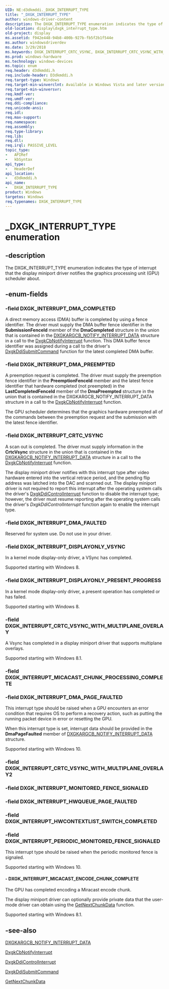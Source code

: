```yaml
---
UID: NE:d3dkmddi._DXGK_INTERRUPT_TYPE
title: "_DXGK_INTERRUPT_TYPE"
author: windows-driver-content
description: The DXGK_INTERRUPT_TYPE enumeration indicates the type of interrupt that the display miniport driver notifies the graphics processing unit (GPU) scheduler about.
old-location: display\dxgk_interrupt_type.htm
old-project: display
ms.assetid: f942e448-94b8-400b-927b-fb5f2b1f544e
ms.author: windowsdriverdev
ms.date: 3/29/2018
ms.keywords: DXGK_INTERRUPT_CRTC_VSYNC, DXGK_INTERRUPT_CRTC_VSYNC_WITH_MULTIPLANE_OVERLAY, DXGK_INTERRUPT_DISPLAYONLY_PRESENT_PROGRESS, DXGK_INTERRUPT_DISPLAYONLY_VSYNC, DXGK_INTERRUPT_DMA_COMPLETED, DXGK_INTERRUPT_DMA_FAULTED, DXGK_INTERRUPT_DMA_PAGE_FAULTED, DXGK_INTERRUPT_DMA_PREEMPTED, DXGK_INTERRUPT_MICACAST_ENCODE_CHUNK_COMPLETE, DXGK_INTERRUPT_PERIODIC_MONITORED_FENCE_SIGNALED, DXGK_INTERRUPT_TYPE, DXGK_INTERRUPT_TYPE enumeration [Display Devices], DmEnums_5ed0a892-5813-43ff-aae9-25b03aa3ea5f.xml, _DXGK_INTERRUPT_TYPE, d3dkmddi/DXGK_INTERRUPT_CRTC_VSYNC, d3dkmddi/DXGK_INTERRUPT_CRTC_VSYNC_WITH_MULTIPLANE_OVERLAY, d3dkmddi/DXGK_INTERRUPT_DISPLAYONLY_PRESENT_PROGRESS, d3dkmddi/DXGK_INTERRUPT_DISPLAYONLY_VSYNC, d3dkmddi/DXGK_INTERRUPT_DMA_COMPLETED, d3dkmddi/DXGK_INTERRUPT_DMA_FAULTED, d3dkmddi/DXGK_INTERRUPT_DMA_PAGE_FAULTED, d3dkmddi/DXGK_INTERRUPT_DMA_PREEMPTED, d3dkmddi/DXGK_INTERRUPT_MICACAST_ENCODE_CHUNK_COMPLETE, d3dkmddi/DXGK_INTERRUPT_PERIODIC_MONITORED_FENCE_SIGNALED, d3dkmddi/DXGK_INTERRUPT_TYPE, display.dxgk_interrupt_type
ms.prod: windows-hardware
ms.technology: windows-devices
ms.topic: enum
req.header: d3dkmddi.h
req.include-header: D3dkmddi.h
req.target-type: Windows
req.target-min-winverclnt: Available in Windows Vista and later versions of the Windows operating systems.
req.target-min-winversvr: 
req.kmdf-ver: 
req.umdf-ver: 
req.ddi-compliance: 
req.unicode-ansi: 
req.idl: 
req.max-support: 
req.namespace: 
req.assembly: 
req.type-library: 
req.lib: 
req.dll: 
req.irql: PASSIVE_LEVEL
topic_type:
-	APIRef
-	kbSyntax
api_type:
-	HeaderDef
api_location:
-	d3dkmddi.h
api_name:
-	DXGK_INTERRUPT_TYPE
product: Windows
targetos: Windows
req.typenames: DXGK_INTERRUPT_TYPE
---
```


# _DXGK_INTERRUPT_TYPE enumeration


## -description


The DXGK_INTERRUPT_TYPE enumeration indicates the type of interrupt that the display miniport driver notifies the graphics processing unit (GPU) scheduler about.


## -enum-fields




### -field DXGK_INTERRUPT_DMA_COMPLETED

A direct memory access (DMA) buffer is completed by using a fence identifier. The driver must supply the DMA buffer fence identifier in the <b>SubmissionFenceId</b> member of the <b>DmaCompleted</b> structure in the union that is contained in the <a href="https://msdn.microsoft.com/library/windows/hardware/ff557538">DXGKARGCB_NOTIFY_INTERRUPT_DATA</a> structure in a call to the <a href="https://msdn.microsoft.com/7968d26d-0195-463d-8954-e7ebef4f9dea">DxgkCbNotifyInterrupt</a> function. This DMA buffer fence identifier was assigned during a call to the driver's <a href="https://msdn.microsoft.com/de1925ab-e444-4cf6-acd9-8fdab26afcec">DxgkDdiSubmitCommand</a> function for the latest completed DMA buffer.


### -field DXGK_INTERRUPT_DMA_PREEMPTED

A preemption request is completed. The driver must supply the preemption fence identifier in the <b>PreemptionFenceId</b> member and the latest fence identifier that hardware completed (not preempted) in the <b>LastCompletedFenceId</b> member of the <b>DmaPreempted</b> structure in the union that is contained in the DXGKARGCB_NOTIFY_INTERRUPT_DATA structure in a call to the <a href="https://msdn.microsoft.com/7968d26d-0195-463d-8954-e7ebef4f9dea">DxgkCbNotifyInterrupt</a> function.

The GPU scheduler determines that the graphics hardware preempted all of the commands between the preemption request and the submission with the latest fence identifier. 


### -field DXGK_INTERRUPT_CRTC_VSYNC

A scan out is completed. The driver must supply information in the <b>CrtcVsync</b> structure in the union that is contained in the <a href="https://msdn.microsoft.com/library/windows/hardware/ff557538">DXGKARGCB_NOTIFY_INTERRUPT_DATA</a> structure in a call to the <a href="https://msdn.microsoft.com/7968d26d-0195-463d-8954-e7ebef4f9dea">DxgkCbNotifyInterrupt</a> function. 

The display miniport driver notifies with this interrupt type after video hardware entered into the vertical retrace period, and the pending flip address was latched into the DAC and scanned out. The display miniport driver is not required to report this interrupt after the operating system calls the driver's <a href="https://msdn.microsoft.com/d6bef242-bafc-4d9e-a729-d62ccdbd2667">DxgkDdiControlInterrupt</a> function to disable the interrupt type; however, the driver must resume reporting after the operating system calls the driver's <i>DxgkDdiControlInterrupt</i> function again to enable the interrupt type. 


### -field DXGK_INTERRUPT_DMA_FAULTED

Reserved for system use. Do not use in your driver.


### -field DXGK_INTERRUPT_DISPLAYONLY_VSYNC

In a kernel mode display-only driver, a VSync has completed.

Supported starting with Windows 8.


### -field DXGK_INTERRUPT_DISPLAYONLY_PRESENT_PROGRESS

In a kernel mode display-only driver, a present operation has completed or has failed.

Supported starting with Windows 8.


### -field DXGK_INTERRUPT_CRTC_VSYNC_WITH_MULTIPLANE_OVERLAY

A Vsync has completed in a display miniport driver that supports multiplane overlays.

Supported starting with Windows 8.1.


### -field DXGK_INTERRUPT_MICACAST_CHUNK_PROCESSING_COMPLETE


### -field DXGK_INTERRUPT_DMA_PAGE_FAULTED

This interrupt type should be raised when a GPU encounters an error condition that requires OS to perform a recovery action, such as putting the running packet device in error or resetting the GPU.


When this interrupt type is set, interrupt data should be provided in the <b>DmaPageFaulted</b> member of <a href="https://msdn.microsoft.com/library/windows/hardware/ff557538">DXGKARGCB_NOTIFY_INTERRUPT_DATA</a> structure.

Supported starting with Windows 10.


### -field DXGK_INTERRUPT_CRTC_VSYNC_WITH_MULTIPLANE_OVERLAY2


### -field DXGK_INTERRUPT_MONITORED_FENCE_SIGNALED


### -field DXGK_INTERRUPT_HWQUEUE_PAGE_FAULTED


### -field DXGK_INTERRUPT_HWCONTEXTLIST_SWITCH_COMPLETED


### -field DXGK_INTERRUPT_PERIODIC_MONITORED_FENCE_SIGNALED

This interrupt type should be raised when the periodic monitored fence is signaled. 

Supported starting with Windows 10.


#### - DXGK_INTERRUPT_MICACAST_ENCODE_CHUNK_COMPLETE

The GPU has completed encoding a Miracast encode chunk.

The display miniport driver can optionally provide private data that the user-mode driver can obtain using the <a href="https://msdn.microsoft.com/24b1d89a-4200-41ec-aa73-15b37e4cca6d">GetNextChunkData</a>  function.

Supported starting with Windows 8.1.


## -see-also




<a href="https://msdn.microsoft.com/library/windows/hardware/ff557538">DXGKARGCB_NOTIFY_INTERRUPT_DATA</a>



<a href="https://msdn.microsoft.com/7968d26d-0195-463d-8954-e7ebef4f9dea">DxgkCbNotifyInterrupt</a>



<a href="https://msdn.microsoft.com/d6bef242-bafc-4d9e-a729-d62ccdbd2667">DxgkDdiControlInterrupt</a>



<a href="https://msdn.microsoft.com/de1925ab-e444-4cf6-acd9-8fdab26afcec">DxgkDdiSubmitCommand</a>



<a href="https://msdn.microsoft.com/24b1d89a-4200-41ec-aa73-15b37e4cca6d">GetNextChunkData</a>
 

 

